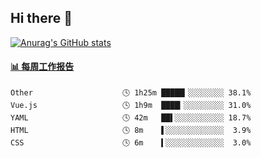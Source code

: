 ## Hi there 👋

[![Anurag's GitHub stats](https://github-readme-stats.vercel.app/api?username=OriLight152)](https://github.com/anuraghazra/github-readme-stats)

<!--
**OriLight152/OriLight152** is a ✨ _special_ ✨ repository because its `README.md` (this file) appears on your GitHub profile.

Here are some ideas to get you started:

- 🔭 I’m currently working on ...
- 🌱 I’m currently learning ...
- 👯 I’m looking to collaborate on ...
- 🤔 I’m looking for help with ...
- 💬 Ask me about ...
- 📫 How to reach me: ...
- 😄 Pronouns: ...
- ⚡ Fun fact: ...
-->

<!-- waka-box start -->
#### <a href="https://gist.github.com/92c8d5b388768c10efcba86e82b7c4fb" target="_blank">📊 每周工作报告</a>
```text
Other                    🕓 1h25m █████▎░░░░░░░░ 38.1%
Vue.js                   🕓 1h9m  ████▎░░░░░░░░░ 31.0%
YAML                     🕓 42m   ██▌░░░░░░░░░░░ 18.7%
HTML                     🕓 8m    ▌░░░░░░░░░░░░░  3.9%
CSS                      🕓 6m    ▍░░░░░░░░░░░░░  3.0%
```
<!-- Powered by https://github.com/journey-ad/waka-box-go . -->
<!-- waka-box end -->
